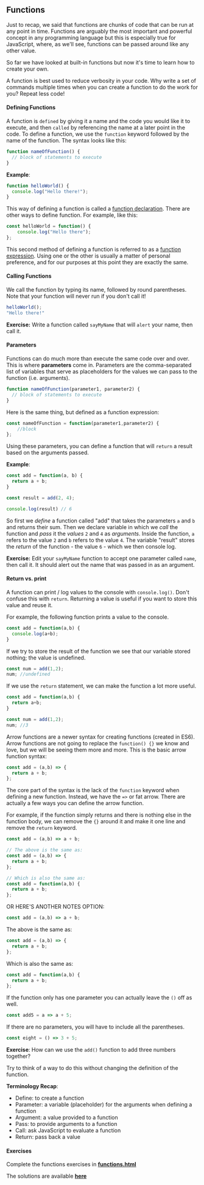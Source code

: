 ## Functions

Just to recap, we said that functions are chunks of code that can be run at any point in time. Functions are arguably the most important and powerful concept in any programming language but this is especially true for JavaScript, where, as we'll see, functions can be passed around like any other value.

So far we have looked at built-in functions but now it's time to learn how to create your own. 

A function is best used to reduce verbosity in your code. Why write a set of commands multiple times when you can create a function to do the work for you? Repeat less code!

#### Defining Functions

A function is `defined` by giving it a name and the code you would like it to execute, and then `called` by referencing the name at a later point in the code. To define a function, we use the `function` keyword followed by the name of the function. The syntax looks like this:

```js
function nameOfFunction() {
  // block of statements to execute
}
```

**Example**:

```js
function helloWorld() {
  console.log("Hello there!");
}
```
This way of defining a function is called a [function declaration](https://developer.mozilla.org/en-US/docs/Web/JavaScript/Reference/Statements/function). There are other ways to define function. For example, like this:

```js
const helloWorld = function() {
	console.log("Hello there");
};
```
This second method of defining a function is referred to as a [function expression](https://developer.mozilla.org/en-US/docs/Web/JavaScript/Reference/Operators/function). Using one or the other is usually a matter of personal preference, and for our purposes at this point they are exactly the same. 

#### Calling Functions
We call the function by typing its name, followed by round parentheses. Note that your function will never run if you don't call it!

```js
helloWorld();
"Hello there!"
```

**Exercise:** Write a function called `sayMyName` that will `alert` your name, then call it.

#### Parameters

Functions can do much more than execute the same code over and over. This is where **parameters** come in. Parameters are the comma-separated list of variables that serve as placeholders for the values we can pass to the function (i.e. arguments).

```js
function nameOfFunction(parameter1, parameter2) {
  // block of statements to execute
}
```
Here is the same thing, but defined as a function expression:
```js
const nameOfFunction = function(parameter1,parameter2) {
	//block
};
```

Using these parameters, you can define a function that will `return` a result based on the arguments passed.

**Example**:

```js
const add = function(a, b) {
  return a + b;
}

const result = add(2, 4);

console.log(result) // 6
```

So first we *define* a function called "add" that takes the parameters `a` and `b` and returns their sum. Then we declare variable in which we *call* the function and *pass* it the *values* `2` and `4` as *arguments*. Inside the function, `a` refers to the value `2` and `b` refers to the value `4`. The variable "result" stores the *return* of the function - the value `6` - which we then console log.

**Exercise:** Edit your `sayMyName` function to accept one parameter called `name`, then call it. It should alert out the name that was passed in as an argument. 

#### Return vs. print

A function can print / log values to the console with `console.log()`. Don't confuse this with `return`. Returning a value is useful if you want to store this value and reuse it.

For example, the following function prints a value to the console.

```js
const add = function(a,b) {
  console.log(a+b);
}
```

If we try to store the result of the function we see that our variable stored nothing; the value is undefined.

```js
const num = add(1,2);
num; //undefined
```

If we use the `return` statement, we can make the function a lot more useful.

```js
const add = function(a,b) {
  return a+b;
}
```

```js
const num = add(1,2);
num; //3
```

Arrow functions are a newer syntax for creating functions (created in ES6). Arrow functions are not going to replace the `function() {}` we know and love, but we will be seeing them more and more. This is the basic arrow function syntax:

```js
const add = (a,b) => {
  return a + b;
};
```

The core part of the syntax is the lack of the `function` keyword when defining a new function. Instead, we have the `=>` or fat arrow. There are actually a few ways you can define the arrow function.

For example, if the function simply returns and there is nothing else in the function body, we can remove the `{}` around it and make it one line and remove the `return` keyword.

```js
const add = (a,b) => a + b;

// The above is the same as:
const add = (a,b) => {
  return a + b;
};

// Which is also the same as:
const add = function(a,b) {
  return a + b;
};
```

OR HERE'S ANOTHER NOTES OPTION:

```js
const add = (a,b) => a + b;
```
The above is the same as:
```js
const add = (a,b) => {
  return a + b;
};
```
Which is also the same as:
```js
const add = function(a,b) {
  return a + b;
};
```



If the function only has one parameter you can actually leave the `()` off  as well.

```js
const add5 = a => a + 5;
```

If there are no parameters, you will have to include all the parentheses.

```js
const eight = () => 3 + 5;
```

**Exercise**: How can we use the `add()` function to add three numbers together?

Try to think of a way to do this without changing the definition of the function.

**Terminology Recap**:

- Define: to create a function
- Parameter: a variable (placeholder) for the arguments when defining a function
- Argument: a value provided to a function
- Pass: to provide arguments to a function
- Call: ask JavaScript to evaluate a function
- Return: pass back a value

#### Exercises
Complete the functions exercises in <a href="https://hychalknotes.s3.amazonaws.com/functions.html" class="exercise" download>**functions.html**</a>

The solutions are available <a href="https://hychalknotes.s3.amazonaws.com/functions-ANSWER.html" class="exercise" download>**here**</a>
